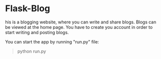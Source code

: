 # Flask-Blog
his is a blogging website, where you can write and share blogs.
Blogs can be viewed at the home page.
You have to create you account in order to start writing and posting blogs.

You can start the app by running "run.py" file:
>python run.py
